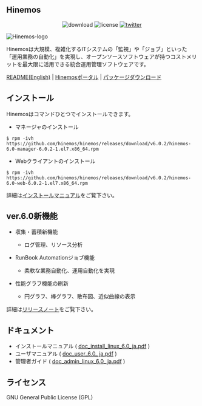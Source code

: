 ## Hinemos

<p align="center">
	<img alt="download" src="https://img.shields.io/github/downloads/hinemos/hinemos/total.svg"/>
	<img alt="license" src="https://img.shields.io/badge/license-GPL-blue.svg"/>
	<a href=https://twitter.com/Hinemos_INFO>
		<img alt="twitter" src="https://img.shields.io/twitter/follow/Hinemos_INFO.svg?style=social&label=Follow&maxAge=2592000"/>
	</a>
</p>

![Hinemos-logo](http://www.hinemos.info/files/images/HinemosLogo.png)

Hinemosは大規模、複雑化するITシステムの「監視」や「ジョブ」といった「運用業務の自動化」を実現し、オープンソースソフトウェアが持つコストメリットを最大限に活用できる統合運用管理ソフトウェアです。

[README(English)](README.md) | [Hinemosポータル](http://www.hinemos.info/) | [パッケージダウンロード](https://github.com/hinemos/hinemos/releases/tag/v6.0.2#packages)

## インストール

Hinemosはコマンドひとつでインストールできます。

- マネージャのインストール

```
$ rpm -ivh https://github.com/hinemos/hinemos/releases/download/v6.0.2/hinemos-6.0-manager-6.0.2-1.el7.x86_64.rpm
```

- Webクライアントのインストール

```
$ rpm -ivh https://github.com/hinemos/hinemos/releases/download/v6.0.2/hinemos-6.0-web-6.0.2-1.el7.x86_64.rpm
```

詳細は[インストールマニュアル](https://github.com/hinemos/hinemos/releases/download/v6.0.2/doc_install_linux_6.0_ja.pdf)をご覧下さい。

## ver.6.0新機能

- 収集・蓄積新機能
	- ログ管理、リソース分析

- RunBook Automationジョブ機能
	- 柔軟な業務自動化、運用自動化を実現

- 性能グラフ機能の刷新
	- 円グラフ、棒グラフ、散布図、近似曲線の表示

詳細は[リリースノート](https://github.com/hinemos/hinemos/releases)をご覧下さい。

## ドキュメント

- インストールマニュアル (
[doc_install_linux_6.0_ja.pdf](https://github.com/hinemos/hinemos/releases/download/v6.0.2/doc_install_linux_6.0_ja.pdf) )
- ユーザマニュアル ( [doc_user_6.0_
ja.pdf](https://github.com/hinemos/hinemos/releases/download/v6.0.2/doc_user_6.0_ja.pdf) )
- 管理者ガイド ( [doc_admin_linux_6.0_
ja.pdf](https://github.com/hinemos/hinemos/releases/download/v6.0.2/doc_admin_linux_6.0_ja.pdf) )

## ライセンス

GNU General Public License (GPL)
